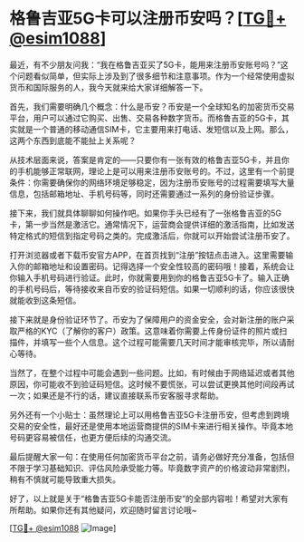 # 格鲁吉亚5G卡可以注册币安吗？[[TG💪+ @esim1088](https://t.me/s/esim1088)]

最近，有不少朋友问我：“我在格鲁吉亚买了5G卡，能用来注册币安账号吗？”这个问题看似简单，但实际上涉及到了很多细节和注意事项。作为一个经常使用虚拟货币和国际服务的人，我今天就来给大家详细解答一下。

首先，我们需要明确几个概念：什么是币安？币安是一个全球知名的加密货币交易平台，用户可以通过它购买、出售、交易各种数字货币。而格鲁吉亚的5G卡，其实就是一个普通的移动通信SIM卡，它主要用来打电话、发短信以及上网。那么，这两个东西到底能不能扯上关系呢？

从技术层面来说，答案是肯定的——只要你有一张有效的格鲁吉亚5G卡，并且你的手机能够正常联网，理论上是可以用来注册币安账号的。不过，这里有一个前提条件：你需要确保你的网络环境足够稳定，因为注册币安账号的过程需要填写大量信息，包括邮箱地址、手机号码等，同时还需要通过一系列的身份验证步骤。

接下来，我们就具体聊聊如何操作吧。如果你手头已经有了一张格鲁吉亚的5G卡，第一步当然是激活它。通常情况下，运营商会提供详细的激活指南，比如发送特定格式的短信到指定号码之类的。完成激活后，你就可以开始尝试注册币安了。

打开浏览器或者下载币安官方APP，在首页找到“注册”按钮点击进入。这里需要输入你的邮箱地址和设置密码。记得选择一个安全性较高的密码哦！接着，系统会让你输入手机号码进行验证。此时，你就需要用到你的格鲁吉亚5G卡了。输入正确的手机号码后，等待接收来自币安的验证码短信。如果一切顺利的话，你应该很快就能收到这条短信。

接下来就是身份验证环节了。币安为了保障用户的资金安全，会对新注册的账户采取严格的KYC（了解你的客户）政策。这意味着你需要上传身份证件的照片或扫描件，并填写一些个人信息。这个过程可能需要几天时间才能审核完毕，所以请耐心等待。

当然了，在整个过程中可能会遇到一些问题。比如，有时候由于网络延迟或者其他原因，你可能收不到验证码短信。这时候不要慌张，可以尝试更换其他时间段再试一次；如果还是不行的话，建议直接联系币安客服寻求帮助。

另外还有一个小贴士：虽然理论上可以用格鲁吉亚5G卡注册币安，但考虑到跨境交易的安全性，最好还是使用本地运营商提供的SIM卡来进行相关操作。毕竟本地号码更容易被信任，也更方便后续的沟通交流。

最后提醒大家一句：在使用任何加密货币平台之前，请务必做好充分准备，包括但不限于学习基础知识、评估风险承受能力等。毕竟数字资产的价格波动非常剧烈，稍有不慎就可能导致重大损失。

好了，以上就是关于“格鲁吉亚5G卡能否注册币安”的全部内容啦！希望对大家有所帮助。如果你还有其他疑问，欢迎随时留言讨论哦~

[[TG💪+ @esim1088](https://t.me/s/esim1088) ![Image](https://i.postimg.cc/4NQfJmqS/Snipaste-2025-05-13-00-14-12.png)]